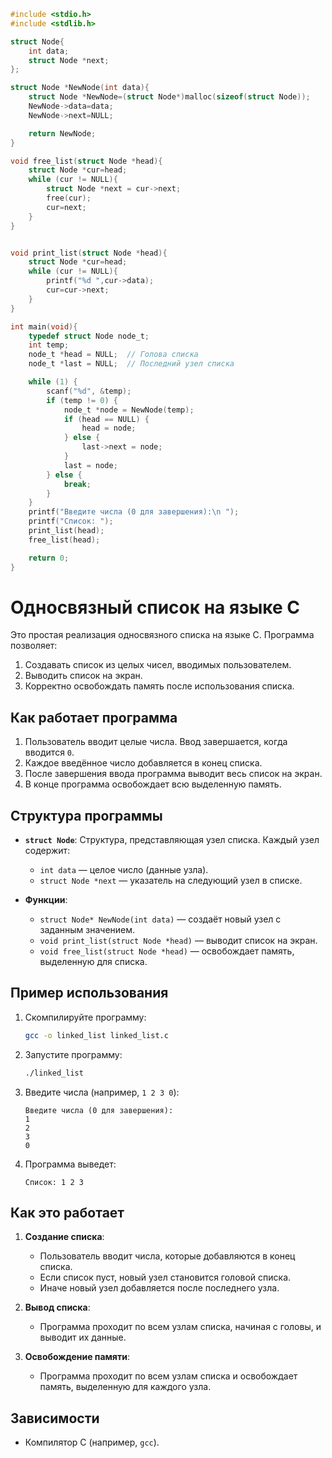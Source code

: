 ```c
#include <stdio.h>
#include <stdlib.h>

struct Node{
    int data;
    struct Node *next;
};

struct Node *NewNode(int data){
    struct Node *NewNode=(struct Node*)malloc(sizeof(struct Node));
    NewNode->data=data;
    NewNode->next=NULL;

    return NewNode;
}

void free_list(struct Node *head){
    struct Node *cur=head;
    while (cur != NULL){
        struct Node *next = cur->next;
        free(cur);
        cur=next;
    }
}


void print_list(struct Node *head){
    struct Node *cur=head;
    while (cur != NULL){
        printf("%d ",cur->data);
        cur=cur->next;
    }
}

int main(void){
    typedef struct Node node_t;
    int temp;
    node_t *head = NULL;  // Голова списка
    node_t *last = NULL;  // Последний узел списка

    while (1) {
        scanf("%d", &temp);
        if (temp != 0) {
            node_t *node = NewNode(temp);
            if (head == NULL) {
                head = node;
            } else {
                last->next = node;
            }
            last = node;
        } else {
            break;
        }
    }
    printf("Введите числа (0 для завершения):\n ");
    printf("Список: ");
    print_list(head);
    free_list(head);

    return 0;
}
```
# Односвязный список на языке C

Это простая реализация односвязного списка на языке C. Программа позволяет:
1. Создавать список из целых чисел, вводимых пользователем.
2. Выводить список на экран.
3. Корректно освобождать память после использования списка.

## Как работает программа

1. Пользователь вводит целые числа. Ввод завершается, когда вводится `0`.
2. Каждое введённое число добавляется в конец списка.
3. После завершения ввода программа выводит весь список на экран.
4. В конце программа освобождает всю выделенную память.

## Структура программы

- **`struct Node`**: Структура, представляющая узел списка. Каждый узел содержит:
  - `int data` — целое число (данные узла).
  - `struct Node *next` — указатель на следующий узел в списке.

- **Функции**:
  - `struct Node* NewNode(int data)` — создаёт новый узел с заданным значением.
  - `void print_list(struct Node *head)` — выводит список на экран.
  - `void free_list(struct Node *head)` — освобождает память, выделенную для списка.

## Пример использования

1. Скомпилируйте программу:
   ```bash
   gcc -o linked_list linked_list.c
   ```

2. Запустите программу:
   ```bash
   ./linked_list
   ```

3. Введите числа (например, `1 2 3 0`):
   ```
   Введите числа (0 для завершения):
   1
   2
   3
   0
   ```

4. Программа выведет:
   ```
   Список: 1 2 3
   ```

## Как это работает

1. **Создание списка**:
   - Пользователь вводит числа, которые добавляются в конец списка.
   - Если список пуст, новый узел становится головой списка.
   - Иначе новый узел добавляется после последнего узла.

2. **Вывод списка**:
   - Программа проходит по всем узлам списка, начиная с головы, и выводит их данные.

3. **Освобождение памяти**:
   - Программа проходит по всем узлам списка и освобождает память, выделенную для каждого узла.

## Зависимости

- Компилятор C (например, `gcc`).

